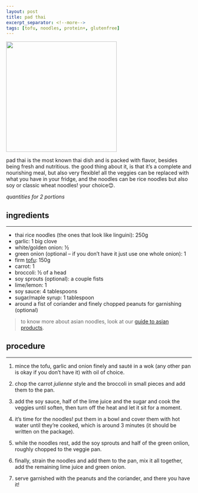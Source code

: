 ```yaml
---
layout: post
title: pad thai
excerpt_separator: <!--more-->
tags: [tofu, noodles, protein+, glutenfree]
---
```


 <img src="../../../images/pad-thai.jpg" width="300">

 


<!--more-->

pad thai is the most known thai dish and is packed with flavor, besides being fresh and nutritious. the good thing about it, is that it’s a complete and nourishing meal, but also very flexible! all the veggies can be replaced with what you have in your fridge, and the noodles can be rice noodles but also soy or classic wheat noodles! your choice😊. 

*quantities for 2 portions*

## ingredients
---

- thai rice noodles (the ones that look like linguini): 250g
- garlic: 1 big clove
- white/golden onion: ½ 
- green onion (optional – if you don’t have it just use one whole onion): 1
- firm [tofu](https://fagiolini.github.io/guide-tofu/): 150g
- carrot: 1
- broccoli: ½ of a head
- soy sprouts (optional): a couple fists
- lime/lemon: 1
- soy sauce: 4 tablespoons
- sugar/maple syrup: 1 tablespoon
- around a fist of coriander and finely chopped peanuts for garnishing (optional)
  
> to know more about asian noodles, look at our [guide to asian products](https://fagiolini.github.io/guide-to-asian-products/).

## procedure
---

1.	mince the tofu, garlic and onion finely and sauté in a wok (any other pan is okay if you don’t have it) with oil of choice. 

2.	chop the carrot *julienne* style and the broccoli in small pieces and add them to the pan.

3.	add the soy sauce, half of the lime juice and the sugar and cook the veggies until soften, then turn off the heat and let it sit for a moment.

4.	it’s time for the noodles! put them in a bowl and cover them with hot water until they’re cooked, which is around 3 minutes (it should be written on the package).

5.	while the noodles rest, add the soy sprouts and half of the green onlion, roughly chopped to the veggie pan.

6.	finally, strain the noodles and add them to the pan, mix it all together, add the remaining lime juice and green onion.

7.	serve garnished with the peanuts and the coriander, and there you have it!


